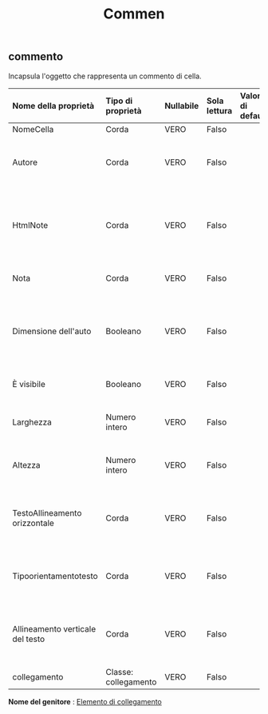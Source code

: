 ﻿---
title: Commen
second_title: Aspose.Cells Cloud Documen
type: docs
url: /it/specification/model/comment/
description: "Aspose.Cells Specifica del modello Cloud: Commento. Gestisci facilmente Excel e altri fogli di calcolo con funzionalità come apertura, generazione, modifica, divisione, unione, confronto e conversione"
kwords: Excel, Office, Foglio di calcolo, Cloud REST API, Commento
weight: 50
---
## **commento**

 Incapsula l'oggetto che rappresenta un commento di cella.

| Nome della proprietà| Tipo di proprietà| Nullabile| Sola lettura| Valore di default| Descrizione|
|:- |:- |:- |:- |:- |:- |
| NomeCella| Corda| VERO| Falso|||
| Autore| Corda| VERO| Falso||Ottiene e imposta il nome dell'autore del commento originale|
| HtmlNote| Corda| VERO| Falso|| Ottiene e imposta la stringa html che contiene i dati e alcuni formati in questo commento.|
| Nota| Corda| VERO| Falso|| Rappresenta il contenuto del commento.|
| Dimensione dell'auto| Booleano| VERO| Falso|| Indica se la dimensione del commento viene regolata automaticamente in base al suo contenuto.|
| È visibile| Booleano| VERO| Falso|| Indica se il commento è visibile o meno.|
| Larghezza| Numero intero| VERO| Falso|| Rappresenta la larghezza del commento, in unità di pixel.|
| Altezza| Numero intero| VERO| Falso|| Rappresenta l'altezza del commento, in unità di pixel.|
| TestoAllineamento orizzontale| Corda| VERO| Falso|| Ottiene e imposta il tipo di allineamento orizzontale del testo del commento.|
| Tipoorientamentotesto| Corda| VERO| Falso|| Ottiene e imposta il tipo di orientamento del testo del commento.|
| Allineamento verticale del testo| Corda| VERO| Falso|| Ottiene e imposta il tipo di allineamento verticale del testo del commento.|
| collegamento| Classe: collegamento| VERO| Falso|||

**Nome del genitore** : [Elemento di collegamento](/specification/model/linkelement)


